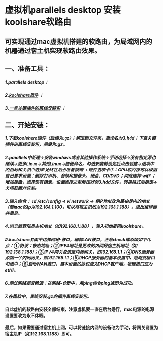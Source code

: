 虚拟机parallels desktop 安装koolshare软路由
===
可实现通过mac虚拟机搭建的软路由，为局域网内的机器通过宿主机实现软路由效果。
---

## 一、准备工具：
##### 1.parallels desktop；
##### 2.[koolshare固件](http://firmware.koolshare.cn/LEDE_X64_fw867/ "悬停显示")  ；
##### 3.[一些关键插件的离线安装包](https://590m.com/file/845023-376181875 "悬停显示") ；

## 二、开始安装：
##### 1.下载koolshare固件（后缀为.gz）；解压到文件夹，重命名为3.hdd；下载关键插件的离线安装包，后缀为.gz。
##### 2.parallels中新建→安装windows或者其他操作系统→手动选择→没有指定源也继续→更多Linux→其他Linux→随便命名，勾选安装前设定后点击创建→选项中的启动和关机中选择‘始终在后台准备就绪’→硬件选项卡中：CPU和内存可以根据自己需求设置；删除打印机、音频和摄像头、硬盘、CD/DVD；网络选择'wifi'；增加硬盘，选择现有镜像，位置选择之前解压好的3.hdd文件，转换格式后确定→关闭配置并安装。
##### 3.输入命令：  cd /etc/config → vi network → 将IP地址改为路由器内的地址（若mac的ip为192.168.1.100，可以将宿主机改为192.168.1.188），退出编译器并重启。
##### 4.浏览器登陆宿主机地址（如192.168.1.188），输入初始密码koolshare。
##### 5.koolshare界面中选择网络-接口，编辑LAN接口，注意check或添加如下几点：①协议：静态地址；②IPV4地址是更改的内网段宿主机地址（如192.168.1.188）；③IPV4网关应该是内网网关，如192.168.1.1；④DNS服务器添加一个内网网关，如192.168.1.1；⑤DHCP服务器的基本设置中，忽略此接口勾选中；⑥启动WAN接口，基本设置的协议应为DHCP客户端，物理接口应为eth1。
##### 6.测试网络是否畅通：在网络-诊断中，用ping命令ping通即为成功。
##### 7.在酷软中，离线安装.gz的插件离线安装包。
#### 自此虚机的软路由安装全部结束，注意虚机要一直在后台运行，mac电源的电源设置要改为永不休眠。
#### 最后，如果需要通过宿主机上网，可以将链接内网的设备改为手动，将网关设置为宿主机IP（如192.168.1.188）即可。




